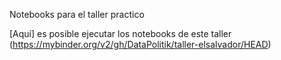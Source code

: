 Notebooks para el taller practico

[Aquí] es posible ejecutar los notebooks de este taller (https://mybinder.org/v2/gh/DataPolitik/taller-elsalvador/HEAD)
